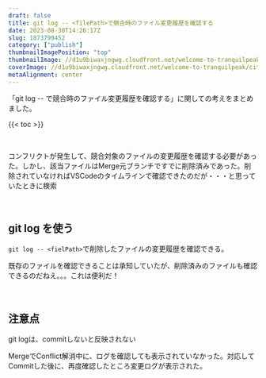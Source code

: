 ```yaml
---
draft: false
title: git log -- <filePath>で競合時のファイル変更履歴を確認する
date: 2023-08-30T14:26:17Z
slug: 1873799452
category: ["publish"]
thumbnailImagePosition: "top"
thumbnailImage: //d1u9biwaxjngwg.cloudfront.net/welcome-to-tranquilpeak/city-750.jpg
coverImage: //d1u9biwaxjngwg.cloudfront.net/welcome-to-tranquilpeak/city.jpg
metaAlignment: center
---
```

「git log -- <filePath>で競合時のファイル変更履歴を確認する」に関しての考えをまとめました。
<!--more-->

{{< toc >}}

‌

コンフリクトが発生して、競合対象のファイルの変更履歴を確認する必要があった。しかし、該当ファイルはMerge元ブランチですでに削除済みであった。削除されていなければVSCodeのタイムラインで確認できたのだが・・・と思っていたときに検索

‌

## git log を使う

`git log -- <fielPath>`で削除したファイルの変更履歴を確認できる。

既存のファイルを確認できることは承知していたが、削除済みのファイルも確認できるのだねえ。。。これは便利だ！

‌

## 注意点

git logは、commitしないと反映されない

MergeでConflict解消中に、ログを確認しても表示されていなかった。対応してCommitした後に、再度確認したところ変更ログが表示された。
